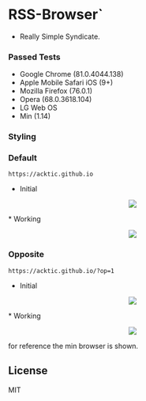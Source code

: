 # RSS-Browser`

  - Really Simple Syndicate.
  
### Passed Tests

* Google Chrome (81.0.4044.138)
* Apple Mobile Safari iOS (9+)
* Mozilla Firefox (76.0.1)
* Opera (68.0.3618.104) 
* LG Web OS
* Min (1.14)

### Styling

### Default
`https://acktic.github.io`
* Initial
 <p align='center'><img src='https://ackti.files.wordpress.com/2020/05/1800004058715-1.png'></p>
* Working
 <p align='center'><img src='https://ackti.files.wordpress.com/2020/05/6012904813793-1.png'></p>
 
### Opposite
`https://acktic.github.io/?op=1`
* Initial
 <p align='center'><img src='https://ackti.files.wordpress.com/2020/05/5178728867558-1.png'></p>
* Working
 <p align='center'><img src='https://ackti.files.wordpress.com/2020/05/3908088471094-1.png'></p>

for reference the min browser is shown.

License
----

MIT
